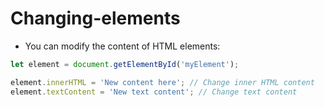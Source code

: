 # Changing-elements

- You can modify the content of HTML elements:

```javascript
let element = document.getElementById('myElement');

element.innerHTML = 'New content here'; // Change inner HTML content
element.textContent = 'New text content'; // Change text content

```
